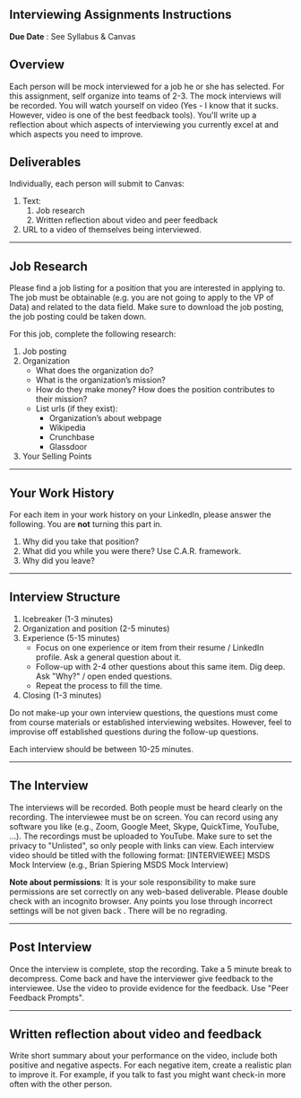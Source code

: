 Interviewing Assignments Instructions
-----

__Due Date__ : See Syllabus & Canvas    

Overview
--------

Each person will be mock interviewed for a job he or she has selected. For this assignment, self organize into teams of 2-3. The mock interviews will be recorded. You will watch yourself on video (Yes - I know that it sucks. However, video is one of the best feedback tools). You'll write up a reflection about which aspects of interviewing you currently excel at and which aspects you need to improve.

Deliverables
------

Individually, each person will submit to Canvas:

1. Text:
    1. Job research
    1. Written reflection about video and peer feedback
2. URL to a video of themselves being interviewed.

-----
Job Research
-----

Please find a job listing for a position that you are interested in applying to. The job must be obtainable (e.g. you are not going to apply to the VP of Data) and related to the data field. Make sure to download the job posting, the job posting could be taken down.
 
For this job, complete the following research:

1. Job posting
1. Organization
    - What does the organization do?
    - What is the organization’s mission?
    - How do they make money? How does the position contributes to their mission?
    - List urls (if they exist):
        + Organization’s about webpage 
        + Wikipedia
        + Crunchbase
        + Glassdoor
2. Your Selling Points 
    

----
Your Work History
----

For each item in your work history on your LinkedIn, please answer the following. You are __not__ turning this part in.

1. Why did you take that position?
2. What did you while you were there? Use C.A.R. framework.
3. Why did you leave?

-----
Interview Structure
------

1. Icebreaker (1-3 minutes)
1. Organization and position (2-5 minutes)
2. Experience (5-15 minutes)
    - Focus on one experience or item from their resume / LinkedIn profile. Ask a general question about it.
    - Follow-up with 2-4 other questions about this same item. Dig deep. Ask "Why?" / open ended questions.
    - Repeat the process to fill the time.
4. Closing (1-3 minutes)

Do not make-up your own interview questions, the questions must come from course materials or established interviewing websites. However, feel to improvise off established questions during the follow-up questions.

Each interview should be between 10-25 minutes.

----
The Interview
-----

The interviews will be recorded. Both people must be heard clearly on the recording. The interviewee must be on screen. You can record using any software you like (e.g., Zoom, Google Meet, Skype, QuickTime, YouTube, ...). The recordings must be uploaded to YouTube. Make sure to set the privacy to "Unlisted", so only people with links can view. Each interview video should be titled with the following format: [INTERVIEWEE] MSDS Mock Interview (e.g., Brian Spiering MSDS Mock Interview)

__Note about permissions__: It is your sole responsibility to make sure permissions are set correctly on any web-based deliverable. Please double check with an incognito browser. Any points you lose through incorrect settings will be not given back . There will be no regrading.

----

Post Interview
-----

Once the interview is complete, stop the recording. Take a 5 minute break to decompress. Come back and have the interviewer give feedback to the interviewee. Use the video to provide evidence for the feedback. Use "Peer Feedback Prompts".

-----
Written reflection about video and feedback
-----

Write short summary about your performance on the video, include both positive and negative aspects. For each negative item, create a realistic plan to improve it. For example, if you talk to fast you might want check-in more often with the other person. 
